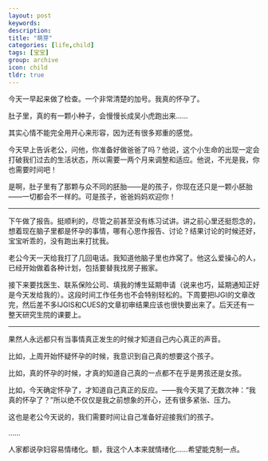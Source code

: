 ```yaml
---
layout: post
keywords: 
description: 
title: "萌芽"
categories: [life,child]
tags: [宝宝]
group: archive
icon: child
tldr: true
---
```


今天一早起来做了检查。一个非常清楚的加号。我真的怀孕了。

肚子里，真的有一颗小种子，会慢慢长成吴小虎跑出来……

其实心情不能完全用开心来形容，因为还有很多郑重的感觉。

今天早上告诉老公，问他，你准备好做爸爸了吗？他说，这个小生命的出现一定会打破我们过去的生活状态，所以需要一两个月来调整和适应。他说，不光是我，你也需要时间吧！

是啊，肚子里有了那颗与众不同的胚胎——是的孩子，你现在还只是一颗小胚胎——一切都会不一样的。可是孩子，爸爸妈妈欢迎你！

---

下午做了报告。挺顺利的，尽管之前甚至没有练习试讲。讲之前心里还挺怨念的，想着现在脑子里都是怀孕的事情，哪有心思作报告、讨论？结果讨论的时候还好，宝宝听乖的，没有跑出来打扰我。

老公今天一天给我打了几回电话。我知道他脑子里也炸窝了。他这么爱操心的人，已经开始做着各种计划，包括要替我找房子搬家。

接下来要找医生、联系保险公司、填我的博生延期申请（说来也巧，延期通知正好是今天发给我的）。这段时间工作任务也不会特别轻松的。下周要把IJGI的文章改完，然后差不多IJGIS和CUES的文章初审结果应该也很快要出来了。后天还有一整天研究生院的课要上。

---

果然人永远都只有当事情真正发生的时候才知道自己内心真正的声音。

比如，上周开始怀疑怀孕的时候，我意识到自己真的想要这个孩子。

比如，真的怀孕的时候，才真的知道自己真的一点都不在乎是男孩还是女孩。

比如，今天确定怀孕了，才知道自己真正的反应。——我今天晃了无数次神：“我真的怀孕了？”所以绝不仅仅是我之前想象的开心，还有很多紧张、压力。

这也是老公今天说的，我们需要时间让自己准备好迎接我们的孩子。

……

人家都说孕妇容易情绪化。额，我这个人本来就情绪化……希望能克制一点。

